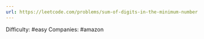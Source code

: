 ```yaml
---
url: https://leetcode.com/problems/sum-of-digits-in-the-minimum-number
---
```


Difficulty: #easy
Companies: #amazon